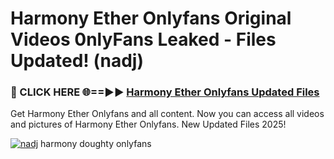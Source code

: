 # Harmony Ether Onlyfans Original Videos 0nlyFans Leaked - Files Updated! (nadj)

<h3>🔴 CLICK HERE 🌐==►► <a href="https://tinyurl.com/2jnfzry5" rel="nofollow">Harmony Ether Onlyfans Updated Files</a></h3>

Get Harmony Ether Onlyfans and all content. Now you can access all videos and pictures of Harmony Ether Onlyfans. New Updated Files 2025!

[![nadj](https://i.imgur.com/GyGTBgg.gif)](https://tinyurl.com/2jnfzry5)
harmony doughty onlyfans